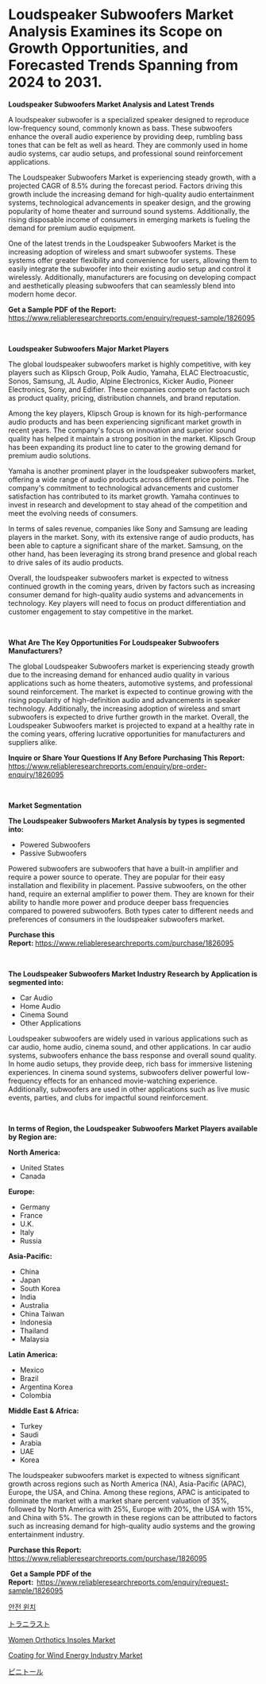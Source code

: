 <p><h1>Loudspeaker Subwoofers Market Analysis Examines its Scope on Growth Opportunities, and Forecasted Trends Spanning from 2024 to 2031.</h1></p><p><strong>Loudspeaker Subwoofers Market Analysis and Latest Trends</strong></p>
<p><p>A loudspeaker subwoofer is a specialized speaker designed to reproduce low-frequency sound, commonly known as bass. These subwoofers enhance the overall audio experience by providing deep, rumbling bass tones that can be felt as well as heard. They are commonly used in home audio systems, car audio setups, and professional sound reinforcement applications.</p><p>The Loudspeaker Subwoofers Market is experiencing steady growth, with a projected CAGR of 8.5% during the forecast period. Factors driving this growth include the increasing demand for high-quality audio entertainment systems, technological advancements in speaker design, and the growing popularity of home theater and surround sound systems. Additionally, the rising disposable income of consumers in emerging markets is fueling the demand for premium audio equipment.</p><p>One of the latest trends in the Loudspeaker Subwoofers Market is the increasing adoption of wireless and smart subwoofer systems. These systems offer greater flexibility and convenience for users, allowing them to easily integrate the subwoofer into their existing audio setup and control it wirelessly. Additionally, manufacturers are focusing on developing compact and aesthetically pleasing subwoofers that can seamlessly blend into modern home decor.</p></p>
<p><strong>Get a Sample PDF of the Report:&nbsp;</strong> <a href="https://www.reliableresearchreports.com/enquiry/request-sample/1826095">https://www.reliableresearchreports.com/enquiry/request-sample/1826095</a></p>
<p>&nbsp;</p>
<p><strong>Loudspeaker Subwoofers Major Market Players</strong></p>
<p><p>The global loudspeaker subwoofers market is highly competitive, with key players such as Klipsch Group, Polk Audio, Yamaha, ELAC Electroacustic, Sonos, Samsung, JL Audio, Alpine Electronics, Kicker Audio, Pioneer Electronics, Sony, and Edifier. These companies compete on factors such as product quality, pricing, distribution channels, and brand reputation.</p><p>Among the key players, Klipsch Group is known for its high-performance audio products and has been experiencing significant market growth in recent years. The company's focus on innovation and superior sound quality has helped it maintain a strong position in the market. Klipsch Group has been expanding its product line to cater to the growing demand for premium audio solutions.</p><p>Yamaha is another prominent player in the loudspeaker subwoofers market, offering a wide range of audio products across different price points. The company's commitment to technological advancements and customer satisfaction has contributed to its market growth. Yamaha continues to invest in research and development to stay ahead of the competition and meet the evolving needs of consumers.</p><p>In terms of sales revenue, companies like Sony and Samsung are leading players in the market. Sony, with its extensive range of audio products, has been able to capture a significant share of the market. Samsung, on the other hand, has been leveraging its strong brand presence and global reach to drive sales of its audio products.</p><p>Overall, the loudspeaker subwoofers market is expected to witness continued growth in the coming years, driven by factors such as increasing consumer demand for high-quality audio systems and advancements in technology. Key players will need to focus on product differentiation and customer engagement to stay competitive in the market.</p></p>
<p>&nbsp;</p>
<p><strong>What Are The Key Opportunities For Loudspeaker Subwoofers Manufacturers?</strong></p>
<p><p>The global Loudspeaker Subwoofers market is experiencing steady growth due to the increasing demand for enhanced audio quality in various applications such as home theaters, automotive systems, and professional sound reinforcement. The market is expected to continue growing with the rising popularity of high-definition audio and advancements in speaker technology. Additionally, the increasing adoption of wireless and smart subwoofers is expected to drive further growth in the market. Overall, the Loudspeaker Subwoofers market is projected to expand at a healthy rate in the coming years, offering lucrative opportunities for manufacturers and suppliers alike.</p></p>
<p><strong>Inquire or Share Your Questions If Any Before Purchasing This Report:</strong> <a href="https://www.reliableresearchreports.com/enquiry/pre-order-enquiry/1826095">https://www.reliableresearchreports.com/enquiry/pre-order-enquiry/1826095</a></p>
<p>&nbsp;</p>
<p><strong>Market Segmentation</strong></p>
<p><strong>The Loudspeaker Subwoofers Market Analysis by types is segmented into:</strong></p>
<p><ul><li>Powered Subwoofers</li><li>Passive Subwoofers</li></ul></p>
<p><p>Powered subwoofers are subwoofers that have a built-in amplifier and require a power source to operate. They are popular for their easy installation and flexibility in placement. Passive subwoofers, on the other hand, require an external amplifier to power them. They are known for their ability to handle more power and produce deeper bass frequencies compared to powered subwoofers. Both types cater to different needs and preferences of consumers in the loudspeaker subwoofers market.</p></p>
<p><strong>Purchase this Report:&nbsp;</strong><a href="https://www.reliableresearchreports.com/purchase/1826095">https://www.reliableresearchreports.com/purchase/1826095</a></p>
<p>&nbsp;</p>
<p><strong>The Loudspeaker Subwoofers Market Industry Research by Application is segmented into:</strong></p>
<p><ul><li>Car Audio</li><li>Home Audio</li><li>Cinema Sound</li><li>Other Applications</li></ul></p>
<p><p>Loudspeaker subwoofers are widely used in various applications such as car audio, home audio, cinema sound, and other applications. In car audio systems, subwoofers enhance the bass response and overall sound quality. In home audio setups, they provide deep, rich bass for immersive listening experiences. In cinema sound systems, subwoofers deliver powerful low-frequency effects for an enhanced movie-watching experience. Additionally, subwoofers are used in other applications such as live music events, parties, and clubs for impactful sound reinforcement.</p></p>
<p>&nbsp;</p>
<p><strong>In terms of Region, the Loudspeaker Subwoofers Market Players available by Region are:</strong></p>
<p>
    <p> <strong> North America: </strong>
        <ul>
            <li>United States</li>
            <li>Canada</li>
        </ul>
        </p> 
    <p> <strong> Europe: </strong>
        <ul>
            <li>Germany</li>
            <li>France</li>
            <li>U.K.</li>
            <li>Italy</li>
            <li>Russia</li>
        </ul>
        </p> 
    <p> <strong> Asia-Pacific: </strong>
        <ul>
            <li>China</li>
            <li>Japan</li>
            <li>South Korea</li>
            <li>India</li>
            <li>Australia</li>
            <li>China Taiwan</li>
            <li>Indonesia</li>
            <li>Thailand</li>
            <li>Malaysia</li>
        </ul>
        </p> 
    <p> <strong> Latin America: </strong>
        <ul>
            <li>Mexico</li>
            <li>Brazil</li>
            <li>Argentina Korea</li>
            <li>Colombia</li>
        </ul>
        </p> 
    <p> <strong> Middle East & Africa: </strong>
        <ul>
            <li>Turkey</li>
            <li>Saudi</li>
            <li>Arabia</li>
            <li>UAE</li>
            <li>Korea</li>
        </ul>
    </p>
    </p>
<p><p>The loudspeaker subwoofers market is expected to witness significant growth across regions such as North America (NA), Asia-Pacific (APAC), Europe, the USA, and China. Among these regions, APAC is anticipated to dominate the market with a market share percent valuation of 35%, followed by North America with 25%, Europe with 20%, the USA with 15%, and China with 5%. The growth in these regions can be attributed to factors such as increasing demand for high-quality audio systems and the growing entertainment industry.</p></p>
<p><strong>Purchase this Report: </strong><a href="https://www.reliableresearchreports.com/purchase/1826095">https://www.reliableresearchreports.com/purchase/1826095</a></p>
<p>&nbsp;<strong>Get a Sample PDF of the Report:&nbsp;&nbsp;</strong><a href="https://www.reliableresearchreports.com/enquiry/request-sample/1826095">https://www.reliableresearchreports.com/enquiry/request-sample/1826095</a></p>
<p><strong></strong></p>
<p><p><a href="https://github.com/Skyleitney456456/Market-Research-Report-List-1/blob/main/97952356509.md">안전 윈치</a></p><p><a href="https://github.com/EthanMorar2011/Market-Research-Report-List-1/blob/main/75242017468.md">トラニラスト</a></p><p><a href="https://github.com/jodemen/Market-Research-Report-List-2/blob/main/women-orthotics-insoles-market.md">Women Orthotics Insoles Market</a></p><p><a href="https://issuu.com/reportprime-2/docs/coating-for-wind-energy-industry-market-size-2030.">Coating for Wind Energy Industry Market</a></p><p><a href="https://github.com/dzy793153605/Market-Research-Report-List-1/blob/main/81455927467.md">ピニトール</a></p></p>
